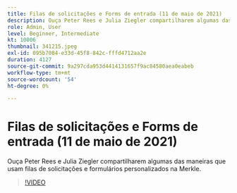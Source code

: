 ```yaml
---
title: Filas de solicitações e Forms de entrada (11 de maio de 2021)
description: Ouça Peter Rees e Julia Ziegler compartilharem algumas das maneiras que usam filas de solicitações e formulários personalizados na Merkle.
role: Admin, User
level: Beginner, Intermediate
kt: 10006
thumbnail: 341215.jpeg
exl-id: 095b7084-e33d-45f8-842c-fffd4712aa2e
duration: 4127
source-git-commit: 9a297cda953d4414131657f9ac84580aea0eabeb
workflow-type: tm+mt
source-wordcount: '54'
ht-degree: 0%

---
```


# Filas de solicitações e Forms de entrada (11 de maio de 2021)

Ouça Peter Rees e Julia Ziegler compartilharem algumas das maneiras que usam filas de solicitações e formulários personalizados na Merkle.

>[!VIDEO](https://video.tv.adobe.com/v/341215/?quality=12&learn=on)
